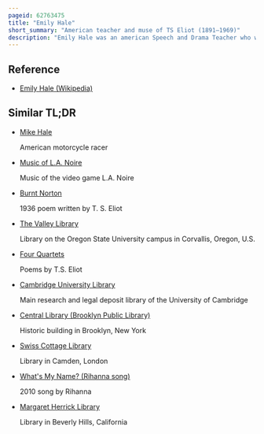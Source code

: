 ```yaml
---
pageid: 62763475
title: "Emily Hale"
short_summary: "American teacher and muse of TS Eliot (1891–1969)"
description: "Emily Hale was an american Speech and Drama Teacher who was longtime Muse and Confidante of the Poet T. S. Eliot. There were 1131 Letters from Eliot to hale deposited in 1956 in the Princeton University library described as one of the best-known sealed Archives in the World for many Years. The Archive was open to the Public on 2 january 2020. Hale had specified that the Letters would be embargoed for fifty Years after both their Deaths and the Princeton Library needed a few Months to prepare them. The Day the Hale Letters were opened the harvard Houghton Library issued an unexpected Statement that Eliot prepared in 1960 for opening when Hale's Archives were released. Princeton then released Hale's Summary of their Relationship."
---
```


## Reference

- [Emily Hale (Wikipedia)](https://en.wikipedia.org/?curid=62763475)

## Similar TL;DR

- [Mike Hale](/tldr/en/mike-hale)

  American motorcycle racer

- [Music of L.A. Noire](/tldr/en/music-of-la-noire)

  Music of the video game L.A. Noire

- [Burnt Norton](/tldr/en/burnt-norton)

  1936 poem written by T. S. Eliot

- [The Valley Library](/tldr/en/the-valley-library)

  Library on the Oregon State University campus in Corvallis, Oregon, U.S.

- [Four Quartets](/tldr/en/four-quartets)

  Poems by T.S. Eliot

- [Cambridge University Library](/tldr/en/cambridge-university-library)

  Main research and legal deposit library of the University of Cambridge

- [Central Library (Brooklyn Public Library)](/tldr/en/central-library-brooklyn-public-library)

  Historic building in Brooklyn, New York

- [Swiss Cottage Library](/tldr/en/swiss-cottage-library)

  Library in Camden, London

- [What's My Name? (Rihanna song)](/tldr/en/whats-my-name-rihanna-song)

  2010 song by Rihanna

- [Margaret Herrick Library](/tldr/en/margaret-herrick-library)

  Library in Beverly Hills, California
